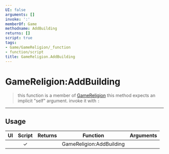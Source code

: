 ```yaml
---
UI: false
arguments: []
invoke: ':'
memberOf: Game
methodname: AddBuilding
returns: []
script: true
tags:
- Game/GameReligion/_function
- function/script
title: GameReligion.AddBuilding
---
```

# GameReligion:AddBuilding
> this function is a member of [GameReligion](civ-6/lua/GameReligion.md)
> this method expects an implicit "self" argument. invoke it with `:`
-----
## Usage
|  UI | Script | Returns | Function | Arguments |
|:---:|:------:|-------:|:--------:|:---------|
| |✓||GameReligion:AddBuilding||
